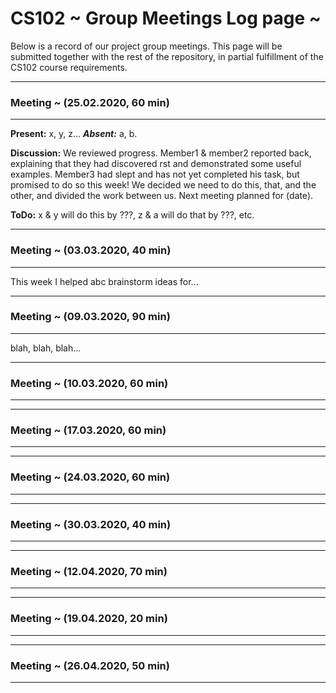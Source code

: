 # CS102 ~ Group Meetings Log page ~

Below is a record of our project group meetings. This page will be submitted together with the rest of the repository, in partial fulfillment of the CS102 course requirements.

****
### Meeting ~ (25.02.2020, 60 min)
****
**Present:** x, y, z...   _**Absent:**_  a, b.

**Discussion:** 
We reviewed progress. Member1 & member2 reported back, explaining that they had discovered rst and demonstrated some useful examples. Member3 had slept and has not yet completed his task, but promised to do so this week! We decided we need to do this, that, and the other, and divided the work between us. Next meeting planned for (date).

**ToDo:** x & y will do this by ???, z & a will do that by ???, etc.

****
### Meeting ~ (03.03.2020, 40 min)
****
This week I helped abc brainstorm ideas for...

****
### Meeting ~ (09.03.2020, 90 min)
****
blah, blah, blah...

****
### Meeting ~ (10.03.2020, 60 min)
****

****
### Meeting ~ (17.03.2020, 60 min)
****

****
### Meeting ~ (24.03.2020, 60 min)
****


****
### Meeting ~ (30.03.2020, 40 min)
****

****
### Meeting ~ (12.04.2020, 70 min)
****

****
### Meeting ~ (19.04.2020, 20 min)
****

****
### Meeting ~ (26.04.2020, 50 min)
****
